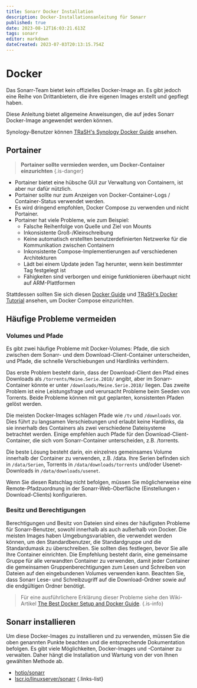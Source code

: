```yaml
---
title: Sonarr Docker Installation
description: Docker-Installationsanleitung für Sonarr
published: true
date: 2023-08-12T16:03:21.613Z
tags: sonarr
editor: markdown
dateCreated: 2023-07-03T20:13:15.754Z
---
```


# Docker

Das Sonarr-Team bietet kein offizielles Docker-Image an. Es gibt jedoch eine Reihe von Drittanbietern, die ihre eigenen Images erstellt und gepflegt haben.

Diese Anleitung bietet allgemeine Anweisungen, die auf jedes Sonarr Docker-Image angewendet werden können.

Synology-Benutzer können [TRaSH's Synology Docker Guide](https://trash-guides.info/Hardlinks/How-to-setup-for/Synology/) ansehen.

## Portainer

> **Portainer sollte vermieden werden, um Docker-Container einzurichten** {.is-danger}

- Portainer bietet eine hübsche GUI zur Verwaltung von Containern, ist aber nur dafür nützlich.
- Portainer sollte nur zum Anzeigen von Docker-Container-Logs / Container-Status verwendet werden.
- Es wird dringend empfohlen, Docker Compose zu verwenden und nicht Portainer.
- Portainer hat viele Probleme, wie zum Beispiel:
  - Falsche Reihenfolge von Quelle und Ziel von Mounts
  - Inkonsistente Groß-/Kleinschreibung
  - Keine automatisch erstellten benutzerdefinierten Netzwerke für die Kommunikation zwischen Containern
  - Inkonsistente Compose-Implementierungen auf verschiedenen Architekturen
  - Lädt bei einem Update jeden Tag herunter, wenn kein bestimmter Tag festgelegt ist
  - Fähigkeiten sind verborgen und einige funktionieren überhaupt nicht auf ARM-Plattformen

Stattdessen sollten Sie sich diesen [Docker Guide](/docker-guide) und [TRaSH's Docker Tutorial](https://trash-guides.info/hardlinks/) ansehen, um Docker Compose einzurichten.

## Häufige Probleme vermeiden

### Volumes und Pfade

Es gibt zwei häufige Probleme mit Docker-Volumes: Pfade, die sich zwischen dem Sonarr- und dem Download-Client-Container unterscheiden, und Pfade, die schnelle Verschiebungen und Hardlinks verhindern.

Das erste Problem besteht darin, dass der Download-Client den Pfad eines Downloads als `/torrents/Meine.Serie.2018/` angibt, aber im Sonarr-Container könnte er unter `/downloads/Meine.Serie.2018/` liegen. Das zweite Problem ist eine Leistungsfrage und verursacht Probleme beim Seeden von Torrents. Beide Probleme können mit gut geplanten, konsistenten Pfaden gelöst werden.

Die meisten Docker-Images schlagen Pfade wie `/tv` und `/downloads` vor. Dies führt zu langsamen Verschiebungen und erlaubt keine Hardlinks, da sie innerhalb des Containers als zwei verschiedene Dateisysteme betrachtet werden. Einige empfehlen auch Pfade für den Download-Client-Container, die sich vom Sonarr-Container unterscheiden, z.B. /torrents.

Die beste Lösung besteht darin, ein einzelnes gemeinsames Volume innerhalb der Container zu verwenden, z.B. /data. Ihre Serien befinden sich in `/data/Serien`, Torrents in `/data/downloads/torrents` und/oder Usenet-Downloads in `/data/downloads/usenet`.

Wenn Sie diesen Ratschlag nicht befolgen, müssen Sie möglicherweise eine Remote-Pfadzuordnung in der Sonarr-Web-Oberfläche (Einstellungen › Download-Clients) konfigurieren.

### Besitz und Berechtigungen

Berechtigungen und Besitz von Dateien sind eines der häufigsten Probleme für Sonarr-Benutzer, sowohl innerhalb als auch außerhalb von Docker. Die meisten Images haben Umgebungsvariablen, die verwendet werden können, um den Standardbenutzer, die Standardgruppe und die Standardumask zu überschreiben. Sie sollten dies festlegen, bevor Sie alle Ihre Container einrichten. Die Empfehlung besteht darin, eine gemeinsame Gruppe für alle verwandten Container zu verwenden, damit jeder Container die gemeinsamen Gruppenberechtigungen zum Lesen und Schreiben von Dateien auf den eingebundenen Volumes verwenden kann.
Beachten Sie, dass Sonarr Lese- und Schreibzugriff auf die Download-Ordner sowie auf die endgültigen Ordner benötigt.

> Für eine ausführlichere Erklärung dieser Probleme siehe den Wiki-Artikel [The Best Docker Setup and Docker Guide](/docker-guide).
{.is-info}

## Sonarr installieren

Um diese Docker-Images zu installieren und zu verwenden, müssen Sie die oben genannten Punkte beachten und die entsprechende Dokumentation befolgen. Es gibt viele Möglichkeiten, Docker-Images und -Container zu verwalten. Daher hängt die Installation und Wartung von der von Ihnen gewählten Methode ab.

- [hotio/sonarr](https://hotio.dev/containers/sonarr/)
- [lscr.io/linuxserver/sonarr](https://docs.linuxserver.io/images/docker-sonarr)
{.links-list}